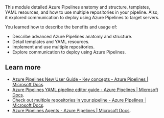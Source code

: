 This module detailed Azure Pipelines anatomy and structure, templates, YAML resources, and how to use multiple repositories in your pipeline. Also, it explored communication to deploy using Azure Pipelines to target servers.

You learned how to describe the benefits and usage of:

 -  Describe advanced Azure Pipelines anatomy and structure.
 -  Detail templates and YAML resources.
 -  Implement and use multiple repositories.
 -  Explore communication to deploy using Azure Pipelines.

## Learn more

 -  [Azure Pipelines New User Guide - Key concepts - Azure Pipelines \| Microsoft Docs](/azure/devops/pipelines/get-started/key-pipelines-concepts).
 -  [Azure Pipelines YAML pipeline editor guide - Azure Pipelines \| Microsoft Docs](/azure/devops/pipelines/get-started/yaml-pipeline-editor).
 -  [Check out multiple repositories in your pipeline - Azure Pipelines \| Microsoft Docs](/azure/devops/pipelines/repos/multi-repo-checkout).
 -  [Azure Pipelines Agents - Azure Pipelines \| Microsoft Docs](/azure/devops/pipelines/agents/agents).

